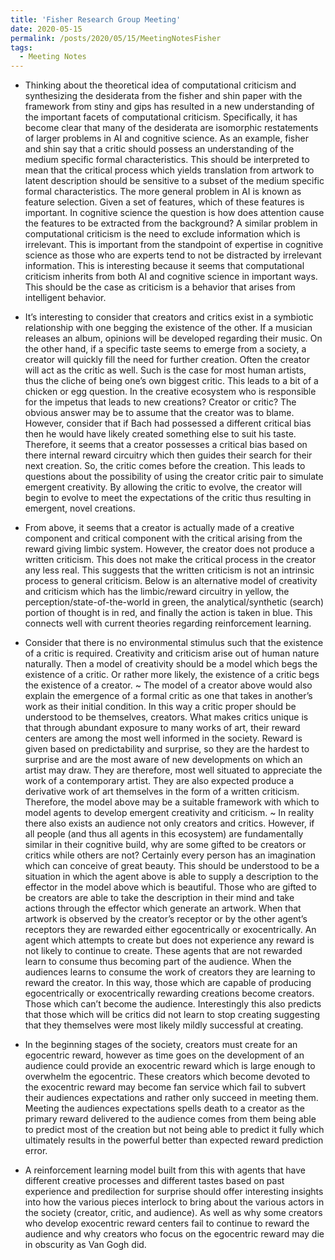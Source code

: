 ```yaml
---
title: 'Fisher Research Group Meeting'
date: 2020-05-15
permalink: /posts/2020/05/15/MeetingNotesFisher
tags:
  - Meeting Notes
---
```


- Thinking about the theoretical idea of computational criticism and synthesizing the desiderata from the fisher and shin paper with the framework from stiny and gips has resulted in a new understanding of the important facets of computational criticism. Specifically, it has become clear that many of the desiderata are isomorphic restatements of larger problems in AI and cognitive science. As an example, fisher and shin say that a critic should possess an understanding of the medium specific formal characteristics. This should be interpreted to mean that the critical process which yields translation from artwork to latent description should be sensitive to a subset of the medium specific formal characteristics. The more general problem in AI is known as feature selection. Given a set of features, which of these features is important. In cognitive science the question is how does attention cause the features to be extracted from the background? A similar problem in computational criticism is the need to exclude information which is irrelevant. This is important from the standpoint of expertise in cognitive science as those who are experts tend to not be distracted by irrelevant information. This is interesting because it seems that computational criticism inherits from both AI and cognitive science in important ways. This should be the case as criticism is a behavior that arises from intelligent behavior. 
  
- It’s interesting to consider that creators and critics exist in a symbiotic relationship with one begging the existence of the other. If a musician releases an album, opinions will be developed regarding their music. On the other hand, if a specific taste seems to emerge from a society, a creator will quickly fill the need for further creation. Often the creator will act as the critic as well. Such is the case for most human artists, thus the cliche of being one’s own biggest critic. This leads to a bit of a chicken or egg question. In the creative ecosystem who is responsible for the impetus that leads to new creations? Creator or critic? The obvious answer may be to assume that the creator was to blame. However, consider that if Bach had possessed a different critical bias then he would have likely created something else to suit his taste. Therefore, it seems that a creator possesses a critical bias based on there internal reward circuitry which then guides their search for their next creation. So, the critic comes before the creation. This leads to questions about the possibility of using the creator critic pair to simulate emergent creativity. By allowing the critic to evolve, the creator will begin to evolve to meet the expectations of the critic thus resulting in emergent, novel creations. 

- From above, it seems that a creator is actually made of a creative component and critical component with the critical arising from the reward giving limbic system. However, the creator does not produce a written criticism. This does not make the critical process in the creator any less real. This suggests that the written criticism is not an intrinsic process to general criticism. Below is an alternative model of creativity and criticism which has the limbic/reward circuitry in yellow, the perception/state-of-the-world in green, the analytical/synthetic (search) portion of thought is in red, and finally the action is taken in blue. This connects well with current theories regarding reinforcement learning. 

- Consider that there is no environmental stimulus such that the existence of a critic is required. Creativity and criticism arise out of human nature naturally. Then a model of creativity should be a model which begs the existence of a critic. Or rather more likely, the existence of a critic begs the existence of a creator. ~ The model of a creator above would also explain the emergence of a formal critic as one that takes in another’s work as their initial condition. In this way a critic proper should be understood to be themselves, creators. What makes critics unique is that through abundant exposure to many works of art, their reward centers are among the most well informed in the society. Reward is given based on predictability and surprise, so they are the hardest to surprise and are the most aware of new developments on which an artist may draw. They are therefore, most well situated to appreciate the work of a contemporary artist. They are also expected produce a derivative work of art themselves in the form of a written criticism. Therefore, the model above may be a suitable framework with which to model agents to develop emergent creativity and criticism. ~  In reality there also exists an audience not only creators and critics. However, if all people (and thus all agents in this ecosystem) are fundamentally similar in their cognitive build, why are some gifted to be creators or critics while others are not? Certainly every person has an imagination which can conceive of great beauty. This should be understood to be a situation in which the agent above is able to supply a description to the effector in the model above which is beautiful. Those who are gifted to be creators are able to take the description in their mind and take actions through the effector which generate an artwork. When that artwork is observed by the creator’s receptor or by the other agent’s receptors they are rewarded either egocentrically or exocentrically. An agent which attempts to create but does not experience any reward is not likely to continue to create. These agents that are not rewarded learn to consume thus becoming part of the audience. When the audiences learns to consume the work of creators they are learning to reward the creator. In this way, those which are capable of producing egocentrically or exocentrically rewarding creations become creators. Those which can’t become the audience. Interestingly this also predicts that those which will be critics did not learn to stop creating suggesting that they themselves were most likely mildly successful at creating. 

- In the beginning stages of the society, creators must create for an egocentric reward, however as time goes on the development of an audience could provide an exocentric reward which is large enough to overwhelm the egocentric. These creators which become devoted to the exocentric reward may become fan service which fail to subvert their audiences expectations and rather only succeed in meeting them. Meeting the audiences expectations spells death to a creator as the primary reward delivered to the audience comes from them being able to predict most of the creation but not being able to predict it fully which ultimately results in the powerful better than expected reward prediction error.

- A reinforcement learning model built from this with agents that have different creative processes and different tastes based on past experience and predilection for surprise should offer interesting insights into how the various pieces interlock to bring about the various actors in the society (creator, critic, and audience). As well as why some creators who develop exocentric reward centers fail to continue to reward the audience and why creators who focus on the egocentric reward may die in obscurity as Van Gogh did.


